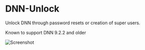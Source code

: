DNN-Unlock
==========

Unlock DNN through password resets or creation of super users.

Known to support DNN 9.2.2 and older

![Screenshot](https://www.dropbox.com/s/trz6nb10mwj43gi/dnn-unlock.png?raw=1)
